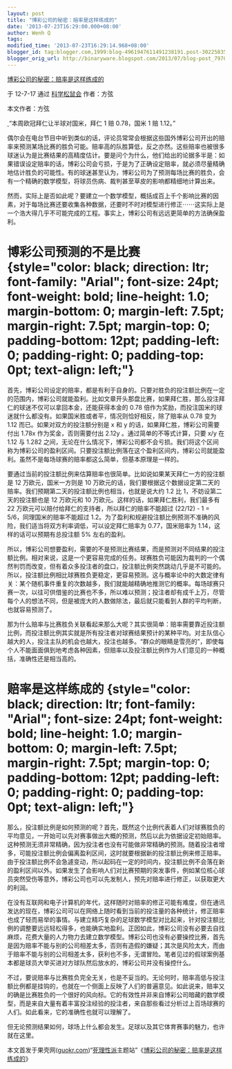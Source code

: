 ```yaml
---
layout: post
title: "博彩公司的秘密：赔率是这样练成的"
date: '2013-07-23T16:29:00.000+08:00'
author: Wenh Q
tags:
modified_time: '2013-07-23T16:29:14.968+08:00'
blogger_id: tag:blogger.com,1999:blog-4961947611491238191.post-3022583566443351195
blogger_orig_url: http://binaryware.blogspot.com/2013/07/blog-post_7970.html
---
```


[
博彩公司的秘密：赔率是这样练成的](http://songshuhui.net/archives/70042)

于 12-7-17 通过 [科学松鼠会](http://songshuhui.net/) 作者：方弦

本文作者：方弦

[ ](http://songshuhui.net/wp-content/uploads/2012/07/tdahrx.png.jpg)“本周欧冠拜仁让半球对国米，拜仁
1 赔 0.78，国米 1 赔 1.12。”

偶尔会在电台节目中听到类似的话，评论员常常会根据这些国外博彩公司开出的赔率来预测某场比赛的胜负可能。赔率高的队胜算低，反之亦然。这些赔率也被很多球迷认为是比赛结果的高精度估计。要是问个为什么，他们给出的论据多半是：如果错误设定赔率的话，博彩公司会亏损，于是为了正确设定赔率，就必须尽量精确地估计胜负的可能性。有的球迷甚至认为，博彩公司为了预测每场比赛的胜负，会有一个精确的数学模型，将球员伤病、裁判甚至草皮的影响都精细地计算出来。

然而，实际上是否如此呢？要建立一个数学模型，概括成百上千个影响比赛的因素，对于每场比赛还要收集各种数据，还要时不时对模型进行修正⋯⋯这实际上是一个浩大得几乎不可能完成的工程。事实上，博彩公司有远远更简单的方法确保盈利。

博彩公司预测的不是比赛 {style="color: black; direction: ltr; font-family: "Arial"; font-size: 24pt; font-weight: bold; line-height: 1.0; margin-bottom: 0; margin-left: 7.5pt; margin-right: 7.5pt; margin-top: 0; padding-bottom: 12pt; padding-left: 0; padding-right: 0; padding-top: 0pt; text-align: left;"}
======================

首先，博彩公司设定的赔率，都是有利于自身的。只要对胜负的投注额比例在一定的范围内，博彩公司就能盈利。比如文章开头那盘比赛，如果拜仁胜，那么投注拜仁的球迷不仅可以拿回本金，还能获得本金的
0.78
倍作为奖励，而投注国米的球迷就什么都没有。如果国米胜或者平，情况则恰好相反，除了赔率从
0.78 变为 1.12 而已。如果对双方的投注额分别是 x 和 y
的话，如果拜仁胜，博彩公司需要付出 1.78x 作为奖金，否则需要付出 2.12y
。通过简单的不等式计算，只要 x/y 在 1.12 与 1.282
之间，无论在什么情况下，博彩公司都不会亏损。我们将这个区间称为博彩公司的盈利区间。只要投注额比例落在这个盈利区间内，博彩公司就能盈利。虽然不是每场球赛的赔率都这么简单，但基本原理是一样的。

要通过当前的投注额比例来估算赔率也很简单。比如说如果某天拜仁一方的投注额是
12 万欧元，国米一方则是 10
万欧元的话，我们要根据这个数据设定第二天的赔率。我们预期第二天的投注额比例也相当，也就是说大约
1.2 比 1，不妨设第二天的投注额也是 12 万欧元和 10
万欧元。这样的话，如果拜仁胜利，我们最多有 22
万欧元可以赔付给拜仁的支持者，所以拜仁的赔率不能超过 (22/12) - 1 =
5/6，同理国米的赔率不能超过
1.2。为了盈利和规避投注额比例预测不准确的风险，我们适当将双方利率调低，可以设定拜仁赔率为
0.77，国米赔率为 1.14，这样的话可以预期有总投注额 5% 左右的盈利。

所以，博彩公司想要盈利，需要的不是预测比赛结果，而是预测对不同结果的投注额比例。相对来说，这是一个更容易完成的任务。球赛胜负可能因为裁判的一个偶然判罚而改变，但有着众多投注者的盘口，投注额比例突然跳动几乎是不可能的。所以，投注额比例相比球赛胜负更稳定，更容易预测。这与概率论中的大数定律有关：某个随机事件重复的次数越多，我们就能越精确地推测它的概率。每场球赛只赛一次，以往可供借鉴的比赛也不多，所以难以预测；投注者却有成千上万，尽管每个人的想法不同，但是被庞大的人数做除法，最后就只能看到人群的平均判断，也就容易预测了。

那为什么赔率与比赛胜负关联看起来那么大呢？其实很简单：赔率需要靠近投注额比例，而投注额比例其实就是所有投注者对球赛结果预计的某种平均。对主队信心越大的人，投注主队的机会也越大，投注也越多。“群众的眼睛是雪亮的”，即使每个人不能面面俱到地考虑各种因素，但赔率以及投注额比例作为人们意见的一种概括，准确性还是相当高的。

赔率是这样练成的 {style="color: black; direction: ltr; font-family: "Arial"; font-size: 24pt; font-weight: bold; line-height: 1.0; margin-bottom: 0; margin-left: 7.5pt; margin-right: 7.5pt; margin-top: 0; padding-bottom: 12pt; padding-left: 0; padding-right: 0; padding-top: 0pt; text-align: left;"}
================

那么，投注额比例是如何预测的呢？首先，既然这个比例代表着人们对球赛胜负的平均意见，一开始可以先对赛事做出大概的预测，然后以此为依据设定初始赔率。这种预测无须非常精确，因为投注者也没有可能做非常精确的预测。随着投注者增多，可能投注额比例会偏离盈利区间，这时就要根据新的投注额比例来修正赔率。由于投注额比例不会急遽变动，所以起码在一定的时间内，投注额比例不会落在新的盈利区间以外。如果发生了会影响人们对比赛预期的突发事件，例如某位核心球员突然受伤等意外，博彩公司也可以先发制人，预先对赔率进行修正，以获取更大的利润。

在没有互联网和电子计算机的年代，这样随时对赔率的修正可能有难度，但在通讯发达的现在，博彩公司可以在网络上随时看到当前的投注量的各种统计，修正赔率也成了轻而易举的事情。与建立精巧复杂的足球数学模型对比起来，针对投注额比例的调整要远远轻松得多，也能确实地盈利。正因如此，博彩公司没有必要去自找麻烦，花费大量的人力物力去建立数学模型。博彩公司也没有必要操控比赛，首先是因为赔率不能与别的公司相差太多，否则有造假的嫌疑；其次是风险太大，而由于赔率不能与别的公司相差太多，获利也不多，无谓冒险。笔者见过的假球案例基本都是球员大举买进对方球队然后放水的，博彩公司并没有操控什么。

不过，要说赔率与比赛胜负完全无关，也是不妥当的。无论何时，赔率高低与投注额比例都是挂钩的，也就在一个侧面上反映了人们的普遍意见。如此说来，赔率又的确是比赛胜负的一个很好的风向标。它的有效性并非来自博彩公司暗藏的数学模型，而是来自大量有着丰富投注经验的投注者，来自那些看过分析过上百场球赛的人们。如此看来，它的准确性也就可以理解了。

但无论预测结果如何，球场上什么都会发生。足球以及其它体育赛事的魅力，也许就在这里。

本文首发于果壳网([guokr.com](http://www.guokr.com/))“[死理性派](http://www.guokr.com/site/logos/)主题站”《[博彩公司的秘密：赔率是这样练成的](http://www.guokr.com/article/20199/)》
